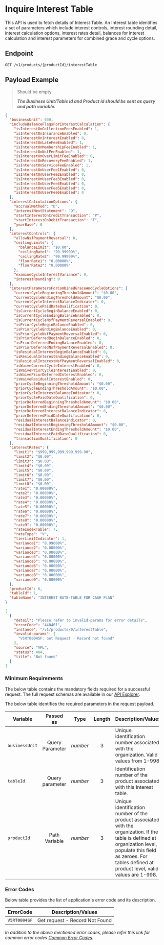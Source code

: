# Inquire Interest Table

This API is used to fetch details of Interest Table. An Interest table identifies a set of parameters which include interest controls, interest rounding detail, interest calculation options, interest rates detail, balances for interest calculation and interest parameters for combined grace and cycle options.

## Endpoint

`GET /v1/products/{productId}/interestTable`

## Payload Example

<!--
type: tab
titles: Request, Response, Error
-->

>Should be empty.
>
>***The Business Unit/Table id and Product id should be sent as query and path variable.***

<!--
type: tab
-->

```json
{
  "businessUnit": 600,
  "includeBalanceFlagsForInterestCalculation": {
    "isInterestOnCollectionFeesEnabled": 1,
    "isInterestOnInsuranceEnabled": 0,
    "isInterestOnInterestEnabled": 0,
    "isInterestOnLateFeeEnabled": 1,
    "isInterestOnMembershipFeeEnabled": 1,
    "isInterestOnNsfFeeEnabled": 1,
    "isInterestOnOverLimitFeeEnabled": 0,
    "isInterestOnRecoveryFeeEnabled": 1,
    "isInterestOnServiceFeeEnabled": 1,
    "isInterestOnUserFee1Enabled": 0,
    "isInterestOnUserFee2Enabled": 0,
    "isInterestOnUserFee3Enabled": 0,
    "isInterestOnUserFee4Enabled": 0,
    "isInterestOnUserFee5Enabled": 0,
    "isInterestOnUserFee6Enabled": 0
  },
  "interestCalculationOptions": {
    "accrualMethod": "D",
    "interestNextStatement": "D",
    "startInterestOnCreditTransaction": "P",
    "startInterestOnDebitTransaction": "T",
    "yearBase": 0
  },
  "interestControls": {
    "allowNsfPaymentReversal": 0,
    "ceilingLimits": {
      "balanceLimit": "$0.00",
      "ceilingRate1": "99.99999%",
      "ceilingRate2": "99.99999%",
      "floorRate1": "0.00000%",
      "floorRate2": "0.00000%"
    },
    "examineCycleInterestVariance": 0,
    "interestRounding": 0
  },
  "interestParametersForCombinedGraceAndCycleOptions": {
    "currentCycleBeginningThresholdAmount": "$0.00",
    "currentCycleEndingThresholdAmount": "$0.00",
    "currentCycleInterestBalanceIndicator": 0,
    "currentCyclePaidDateQualification": 0,
    "isCurrentCycleBeginBalanceEnabled": 0,
    "isCurrentCycleEndingBalanceEnabled": 0,
    "isCurrentCycleNsfPaymentReversalEnabled": 0,
    "isPriorCycleBeginBalanceEnabled": 0,
    "isPriorCycleEndingBalanceEnabled": 0,
    "isPriorCycleNsfPaymentReversalEnabled": 0,
    "isPriorDeferredBeginBalanceEnabled": 0,
    "isPriorDeferredEndingBalanceEnabled": 0,
    "isPriorDeferredNsfPaymentReversalEnabled": 0,
    "isResidualInterestBeginBalanceEnabled": 0,
    "isResidualInterestEndingBalanceEnabled": 0,
    "isResidualInterestNsfPaymentReversalEnabled": 0,
    "isWaiveCurrentCycleInterestEnabled": 0,
    "isWaivePriorCycleInterestEnabled": 0,
    "isWaivePriorDeferredInterestEnabled": 0,
    "isWaiveResidualInterestEnabled": 0,
    "priorCycleBeginningThresholdAmount": "$0.00",
    "priorCycleEndingThresholdAmount": "$0.00",
    "priorCycleInterestBalanceIndicator": 0,
    "priorCyclePaidDateQualification": 0,
    "priorDeferredBeginningThresholdAmount": "$0.00",
    "priorDeferredEndingThresholdAmount": "$0.00",
    "priorDeferredInterestBalanceIndicator": 0,
    "priorDeferredPaidDateQualification": 0,
    "residualInterestBalanceIndicator": 0,
    "residualInterestBeginningThresholdAmount": "$0.00",
    "residualInterestEndingThresholdAmount": "$0.00",
    "residualInterestPaidDateQualification": 0,
    "transactionQualification": 0
  },
  "interestRates": {
    "limit1": "$999,999,999,999,999.00",
    "limit2": "$0.00",
    "limit3": "$0.00",
    "limit4": "$0.00",
    "limit5": "$0.00",
    "limit6": "$0.00",
    "limit7": "$0.00",
    "limit8": "$0.00",
    "rate1": "0.00000%",
    "rate2": "0.00000%",
    "rate3": "0.00000%",
    "rate4": "0.00000%",
    "rate5": "0.00000%",
    "rate6": "0.00000%",
    "rate7": "0.00000%",
    "rate8": "0.00000%",
    "rate9": "0.00000%",
    "rateIndexTable": 7,
    "rateType": "V",
    "tierLimitIndicator": 1,
    "variance1": "8.99000%",
    "variance2": "0.00000%",
    "variance3": "0.00000%",
    "variance4": "0.00000%",
    "variance5": "0.00000%",
    "variance6": "0.00000%",
    "variance7": "0.00000%",
    "variance8": "0.00000%",
    "variance9": "0.00000%"
  },
  "productId": 0,
  "tableId": 1,
  "tableName": "INTEREST RATE-TABLE FOR CASH PLAN"
}
```

<!--
type: tab
-->

```json
[
  {
    "detail": "Please refer to invalid-params for error details",
    "errorCode": "440401",
    "instance": "/v1/products/0/interestTable",
    "invalid-params": [
      "V5RT0004SF: Get Request - Record not found"
    ],
    "source": "VPL",
    "status": 404,
    "title": "Not found"
  }
]
```

<!-- type: tab-end -->
### Minimum Requirements

The below table contains the mandatory fields required for a successful request. The full request schemas are available in our [API Explorer](../api/?type=get&path=/v1/products/{productId}/interestTable).

The below table identifies the required parameters in the request payload.

| Variable | Passed as | Type | Length | Description/Values |
| -------- | :-------: | :--: | :------------: | ------------------ |
| `businessUnit` | Query Parameter | *number* | 3 | Unique identification number associated with the organization. Valid values from 1-998. |
| `tableId` | Query parameter | *number* | 3 | Identification number of the product associated with this Interest table. |
| `productId` | Path Variable | *number* | 3 | Unique identification number of the product associated with the organization. If the table is defined at organization level, populate this field as zeroes. For tables defined at product level, valid values are 1-998. |

### Error Codes

Below table provides the list of application's error code and its description.

| ErrorCode |  Description/Values |
| --------  | ------------------ |
| `V5RT0004SF` | Get request - Record Not Found |

*In addition to the above mentioned error codes, please refer this link for common error codes [Common Error Codes](?path=docs/Common_Error_Code.md).*
